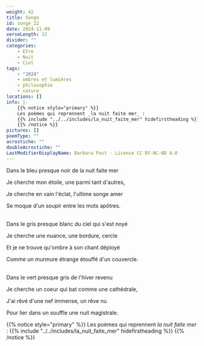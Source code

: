 ```yaml
---
weight: 42
title: Songe
id: songe_22
date: 2024-11-09
verseLength: 12
divider: ""
categories:
    - Etre
    - Nuit
    - Ciel
tags:
    - "2024"
    - ombres et lumières
    - philosophie
    - nature
locations: []
info: |-
    {{% notice style="primary" %}}
    Les poèmes qui reprennent _la nuit faite mer_ :
    {{% include "../../includes/la_nuit_faite_mer" hidefirstheading %}}
    {{% /notice %}}
pictures: []
poemType: ""
acrostiche: ""
doubleAcrostiche: ""
LastModifierDisplayName: Barbara Post - Licence CC BY-NC-ND 4.0
---
```

Dans le bleu presque noir de la nuit faite mer

Je cherche mon étoile, une parmi tant d'autres,

Je cherche en vain l'éclat, l'ultime songe amer

Se moque d'un soupir entre les mots apôtres.

 \
Dans le gris presque blanc du ciel qui s'est noyé

Je cherche une nuance, une bordure, cercle

Et je ne trouve qu'ombre à son chant déployé

Comme un murmure étrange étouffé d'un couvercle.

 \
Dans le vert presque gris de l'hiver revenu

Je cherche un coeur qui bat comme une cathédrale,

J'ai rêvé d'une nef immense, un rêve nu

Pour lier dans un souffle une nuit magistrale.

{{% notice style="primary" %}}
Les poèmes qui reprennent _la nuit faite mer_ :
{{% include "../../includes/la_nuit_faite_mer" hidefirstheading %}}
{{% /notice %}}